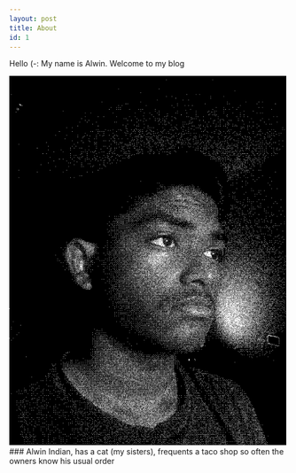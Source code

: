 ```yaml
---
layout: post
title: About
id: 1
---
```


Hello (-: My name is Alwin. Welcome to my blog

<img src="profile1.png" alt="drawing" width="500"/> 
### Alwin
Indian, has a cat (my sisters), frequents a taco shop so often the owners know his usual order
